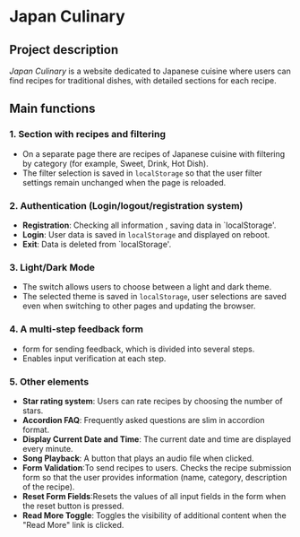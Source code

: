 # Japan Culinary

## Project description
*Japan Culinary* is a website dedicated to Japanese cuisine where users can find recipes for traditional dishes, with detailed sections for each recipe.

## Main functions

### 1. Section with recipes and filtering
  - On a separate page there are recipes of Japanese cuisine with filtering by category (for example, Sweet, Drink, Hot Dish).
  - The filter selection is saved in `localStorage` so that the user filter settings remain unchanged when the page is reloaded.

### 2. Authentication (Login/logout/registration system)
  - **Registration**: Checking all information , saving data in `localStorage'.
  - **Login**: User data is saved in `localStorage` and displayed on reboot.
  - **Exit**: Data is deleted from `localStorage'.

### 3. Light/Dark Mode
  - The switch allows users to choose between a light and dark theme.
  - The selected theme is saved in `localStorage`, user selections are saved even when switching to other pages and updating the browser.

### 4. A multi-step feedback form
   - form for sending feedback, which is divided into several steps.
   - Enables input verification at each step.

### 5. Other elements
   - **Star rating system**: Users can rate recipes by choosing the number of stars.
   - **Accordion FAQ**: Frequently asked questions are slim in accordion format.
   - **Display Current Date and Time**: The current date and time are displayed every minute.
   - **Song Playback**: A button that plays an audio file when clicked.
   - **Form Validation**:To send recipes to users. Checks the recipe submission form so that the user provides information (name, category, description of the recipe).
   - **Reset Form Fields**:Resets the values of all input fields in the form when the reset button is pressed.
   - **Read More Toggle**: Toggles the visibility of additional content when the "Read More" link is clicked.
